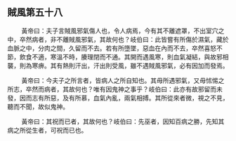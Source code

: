 ## 賊風第五十八

<p>&emsp;&emsp;
黃帝曰：夫子言賊風邪氣傷人也，令人病焉，今有其不離遮罩，不出室穴之中，卒然病者，非不離賊風邪氣，其故何也？岐伯曰：此皆嘗有所傷於濕氣，藏於血脈之中，分肉之間，久留而不去。若有所墮墜，惡血在內而不去，卒然喜怒不節，飲食不適，寒溫不時，腠理閉而不通。其開而遇風寒，則血氣凝結，與故邪相襲，則為寒痹。其有熱則汗出，汗出則受風，雖不遇賊風邪氣，必有因加而發焉。
</p>
<p>&emsp;&emsp;
黃帝曰：今夫子之所言者，皆病人之所自知也。其毋所遇邪氣，又毋怵惕之所志，卒然而病者，其故何也？唯有因鬼神之事乎？岐伯曰：此亦有故邪留而未發，因而志有所惡，及有所慕，血氣內亂，兩氣相搏。其所從來者微，視之不見，聽而不聞，故似鬼神。
</p>
<p>&emsp;&emsp;
黃帝曰：其祝而已者，其故何也？岐伯曰：先巫者，因知百病之勝，先知其病之所從生者，可祝而已也。
</p>